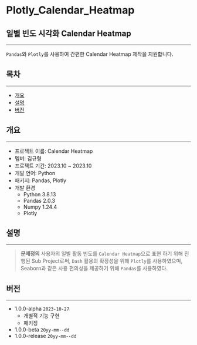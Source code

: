 # Plotly_Calendar_Heatmap
## 일별 빈도 시각화 Calendar Heatmap
---
`Pandas`와  `Plotly`를 사용하여 간편한 Calendar Heatmap 제작을 지원합니다.


## 목차
---
- [개요](#개요)
- [설명](#설명)
- [버전](#버전)


## 개요
---
- 프로젝트 이름: Calendar Heatmap
- 멤버: 김규형
- 프로젝트 기간: 2023.10 ~ 2023.10
- 개발 언어: Python
- 패키지: Pandas, Plotly
- 개발 환경
	- Python 3.8.13
	- Pandas 2.0.3
	- Numpy 1.24.4
	- Plotly 


## 설명
---
> __문제정의__
> 사용자의 일별 활동 빈도를 `Calendar Heatmap`으로 표현 하기 위해 진행된 Sub Project로써,
> `Dash` 활용의 확장성을 위해 `Plotly`를 사용하였으며,  Seaborn과 같은 사용 편의성을 제공하기 위해 `Pandas`를 사용하였다.


## 버전
---
- 1.0.0-alpha `2023-10-27`
	- 개별적 기능 구현
	- 패키징
- 1.0.0-beta `20yy-mm--dd`
- 1.0.0-release `20yy-mm--dd`

